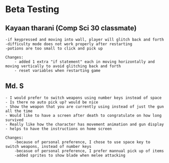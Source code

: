 # Beta Testing 

## Kayaan tharani (Comp Sci 30 classmate)
    -if keypressed and moving into wall, player will glitch back and forth 
    -difficulty mode does not work properly after restarting 
    -potions are too small to click and pick up

    Changes:
        - added 1 extra "if statement" each in moving horizontally and moving vertically to avoid glitching back and forth 
        - reset variables when restarting game

## Md. S
    - I would prefer to switch weapons using number keys instead of space
    - Is there no auto pick up? would be nice
    - Show the weapon that you are currently using instead of just the gun all the time
    - Would like to have a screen after death to congratulate on how long survived
    - Really like how the character has movement animation and gun display
    - helps to have the instructions on home screen

    Changes:
        -because of personal preference, I chose to use space key to switch weapons, instead of number keys
        -becasue of personal preference, I prefer mannual pick up of items 
        -added sprites to show blade when melee attacking 